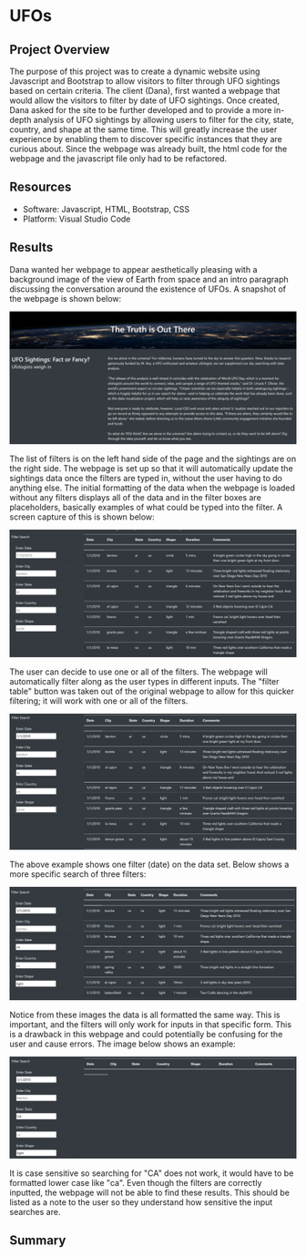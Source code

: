 # UFOs

## Project Overview

The purpose of this project was to create a dynamic website using Javascript and Bootstrap to allow visitors to filter through UFO sightings based on certain criteria. The client (Dana), first wanted a webpage that would allow the visitors to filter by date of UFO sightings. Once created, Dana asked for the site to be further developed and to provide a more in-depth analysis of UFO sightings by allowing users to filter for the city, state, country, and shape at the same time. This will greatly increase the user experience by enabling them to discover specific instances that they are curious about. Since the webpage was already built, the html code for the webpage and the javascript file only had to be refactored.

## Resources

* Software: Javascript, HTML, Bootstrap, CSS
* Platform: Visual Studio Code

## Results

Dana wanted her webpage to appear aesthetically pleasing with a background image of the view of Earth from space and an intro paragraph discussing the conversation around the existence of UFOs. A snapshot of the webpage is shown below:

![background.png](/resources/background.png)

The list of filters is on the left hand side of the page and the sightings are on the right side. The webpage is set up so that it will automatically update the sightings data once the filters are typed in, without the user having to do anything else. The initial formatting of the data when the webpage is loaded without any filters displays all of the data and in the filter boxes are placeholders, basically examples of what could be typed into the filter. A screen capture of this is shown below:

![filters1.png](/resources/filters1.png)

The user can decide to use one or all of the filters. The webpage will automatically filter along as the user types in different inputs. The "filter table" button was taken out of the original webpage to allow for this quicker filtering; it will work with one or all of the filters.

![one_filter.png](/resources/one_filter.png)

The above example shows one filter (date) on the data set. Below shows a more specific search of three filters:

![correct_filter.png](/resources/correct_filter.png)

Notice from these images the data is all formatted the same way. This is important, and the filters will only work for inputs in that specific form. This is a drawback in this webpage and could potentially be confusing for the user and cause errors. The image below shows an example:

![caps_on.png](/resources/caps_on.png)

It is case sensitive so searching for "CA" does not work, it would have to be formatted lower case like "ca". Even though the filters are correctly inputted, the webpage will not be able to find these results. This should be listed as a note to the user so they understand how sensitive the input searches are.

## Summary


